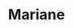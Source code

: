 ---
title: Mariane
artigo: a
picture: /images/m/Mariane.jpg
background: /images/fundos/flower.jpg
style: style-verde2
description: Mariane pode ter várias origens...
full-description:  Mariane pode ter várias origens. Além de ser a versão feminina de Mariano, acredita-se que pode ser também o diminutivo do nome Marie, em Francês. Ou, ainda, que Mariane pode ter nascido a partir de Mary Ann, um nome composto muito popular na Inglaterra no século XIX. Bem, ainda que a origem possa ser contestada, seu significado é único “senhora soberana cheia de graça”. Confiança e lealdade são suas palavras de ordem! Representa pessoas muito ligadas a família, fiéis às amizades e que demonstram o carinho que sentem pelos outros. 
---